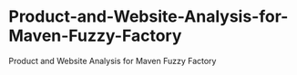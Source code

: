 # Product-and-Website-Analysis-for-Maven-Fuzzy-Factory
Product and Website Analysis for Maven Fuzzy Factory
